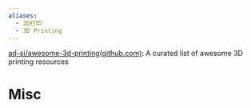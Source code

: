 ```yaml
---
aliases:
  - 3D打印
  - 3D Printing
---
```




[ad-si/awesome-3d-printing(github.com)](https://github.com/ad-si/awesome-3d-printing): A curated list of awesome 3D printing resources




# Misc




